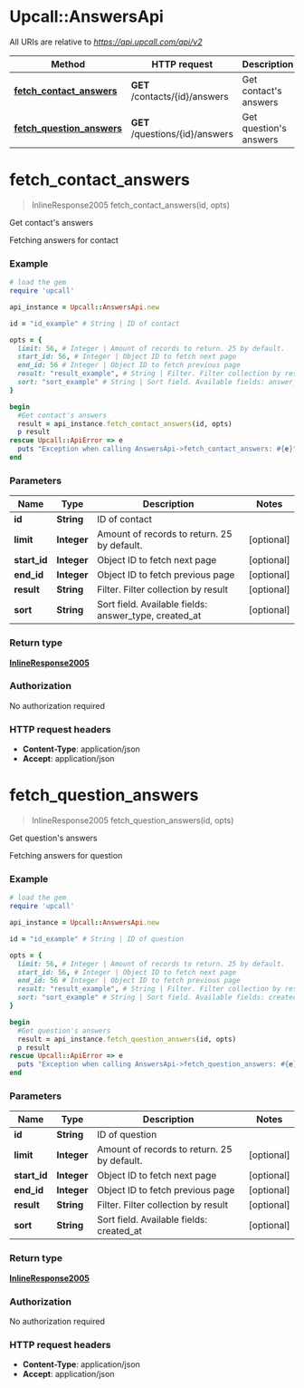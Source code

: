 # Upcall::AnswersApi

All URIs are relative to *https://api.upcall.com/api/v2*

Method | HTTP request | Description
------------- | ------------- | -------------
[**fetch_contact_answers**](AnswersApi.md#fetch_contact_answers) | **GET** /contacts/{id}/answers | Get contact&#39;s answers
[**fetch_question_answers**](AnswersApi.md#fetch_question_answers) | **GET** /questions/{id}/answers | Get question&#39;s answers


# **fetch_contact_answers**
> InlineResponse2005 fetch_contact_answers(id, opts)

Get contact's answers

Fetching answers for contact

### Example
```ruby
# load the gem
require 'upcall'

api_instance = Upcall::AnswersApi.new

id = "id_example" # String | ID of contact

opts = { 
  limit: 56, # Integer | Amount of records to return. 25 by default.
  start_id: 56, # Integer | Object ID to fetch next page
  end_id: 56 # Integer | Object ID to fetch previous page
  result: "result_example", # String | Filter. Filter collection by result
  sort: "sort_example" # String | Sort field. Available fields: answer_type, created_at
}

begin
  #Get contact's answers
  result = api_instance.fetch_contact_answers(id, opts)
  p result
rescue Upcall::ApiError => e
  puts "Exception when calling AnswersApi->fetch_contact_answers: #{e}"
end
```

### Parameters

Name | Type | Description  | Notes
------------- | ------------- | ------------- | -------------
 **id** | **String**| ID of contact | 
 **limit** | **Integer**| Amount of records to return. 25 by default. | [optional] 
 **start_id** | **Integer**| Object ID to fetch next page | [optional] 
 **end_id** | **Integer**| Object ID to fetch previous page | [optional] 
 **result** | **String**| Filter. Filter collection by result | [optional] 
 **sort** | **String**| Sort field. Available fields: answer_type, created_at | [optional] 

### Return type

[**InlineResponse2005**](InlineResponse2005.md)

### Authorization

No authorization required

### HTTP request headers

 - **Content-Type**: application/json
 - **Accept**: application/json



# **fetch_question_answers**
> InlineResponse2005 fetch_question_answers(id, opts)

Get question's answers

Fetching answers for question

### Example
```ruby
# load the gem
require 'upcall'

api_instance = Upcall::AnswersApi.new

id = "id_example" # String | ID of question

opts = { 
  limit: 56, # Integer | Amount of records to return. 25 by default.
  start_id: 56, # Integer | Object ID to fetch next page
  end_id: 56 # Integer | Object ID to fetch previous page
  result: "result_example", # String | Filter. Filter collection by result
  sort: "sort_example" # String | Sort field. Available fields: created_at
}

begin
  #Get question's answers
  result = api_instance.fetch_question_answers(id, opts)
  p result
rescue Upcall::ApiError => e
  puts "Exception when calling AnswersApi->fetch_question_answers: #{e}"
end
```

### Parameters

Name | Type | Description  | Notes
------------- | ------------- | ------------- | -------------
 **id** | **String**| ID of question | 
 **limit** | **Integer**| Amount of records to return. 25 by default. | [optional] 
 **start_id** | **Integer**| Object ID to fetch next page | [optional] 
 **end_id** | **Integer**| Object ID to fetch previous page | [optional] 
 **result** | **String**| Filter. Filter collection by result | [optional] 
 **sort** | **String**| Sort field. Available fields: created_at | [optional] 

### Return type

[**InlineResponse2005**](InlineResponse2005.md)

### Authorization

No authorization required

### HTTP request headers

 - **Content-Type**: application/json
 - **Accept**: application/json



